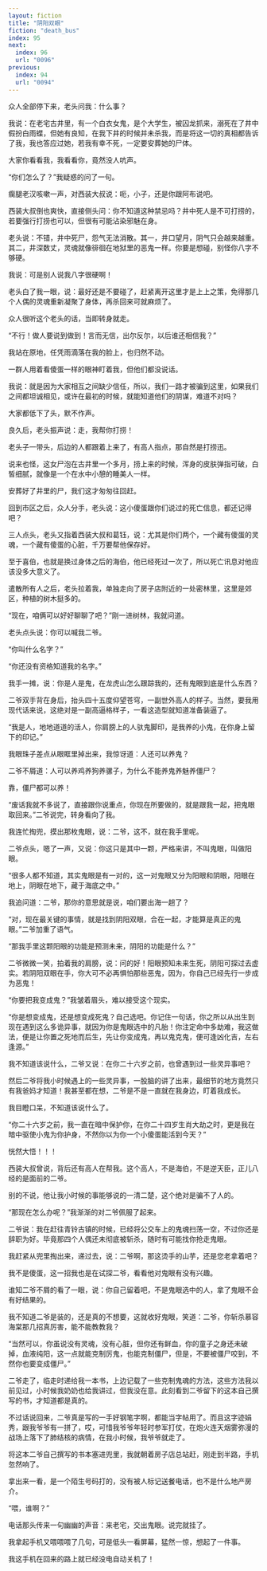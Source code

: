 ```yaml
---
layout: fiction
title: "阴阳双眼"
fiction: "death_bus"
index: 95
next:
  index: 96
  url: "0096"
previous:
  index: 94
  url: "0094"
---
```

众人全部停下来，老头问我：什么事？

我说：在老宅古井里，有一个白衣女鬼，是个大学生，被囚龙抓来，溺死在了井中假扮白雨蝶，但她有良知，在我下井的时候并未杀我，而是将这一切的真相都告诉了我，我也答应过她，若我有幸不死，一定要安葬她的尸体。

大家你看看我，我看看你，竟然没人吭声。

“你们怎么了？”我疑惑的问了一句。

瘸腿老汉咳嗽一声，对西装大叔说：呃，小子，还是你跟阿布说吧。

西装大叔倒也爽快，直接侧头问：你不知道这种禁忌吗？井中死人是不可打捞的，若要强行打捞也可以，但很有可能沾染邪魅在身。

老头说：不错，井中死尸，怨气无法消散。其一，井口望月，阴气只会越来越重。其二，井深数丈，灵魂就像徘徊在地狱里的恶鬼一样。你要是想碰，别怪你八字不够硬。

我说：可是别人说我八字很硬啊！

老头白了我一眼，说：最好还是不要碰了，赶紧离开这里才是上上之策，免得那几个人偶的灵魂重新凝聚了身体，再杀回来可就麻烦了。

众人很听这个老头的话，当即转身就走。

“不行！做人要说到做到！言而无信，出尔反尔，以后谁还相信我？”

我站在原地，任凭雨滴落在我的脸上，也归然不动。

一群人用着看傻蛋一样的眼神盯着我，但他们都没说话。

我说：就是因为大家相互之间缺少信任，所以，我们一路才被骗到这里，如果我们之间都坦诚相见，或许在最初的时候，就能知道他们的阴谋，难道不对吗？

大家都低下了头，默不作声。

良久后，老头振声说：走，我帮你打捞！

老头子一带头，后边的人都跟着上来了，有高人指点，那自然是打捞迅。

说来也怪，这女尸泡在古井里一个多月，捞上来的时候，浑身的皮肤弹指可破，白皙细腻，就像是一个在水中小憩的睡美人一样。

安葬好了井里的尸，我们这才匆匆往回赶。

回到市区之后，众人分手，老头说：这小傻蛋跟你们说过的死亡信息，都还记得吧？

三人点头，老头又指着西装大叔和葛钰，说：尤其是你们两个，一个藏有傻蛋的灵魂，一个藏有傻蛋的心脏，千万要帮他保存好。

至于喜伯，也就是换过身体之后的海伯，他已经死过一次了，所以死亡讯息对他应该没多大意义了。

遣散所有人之后，老头拉着我，单独走向了房子店附近的一处密林里，这里是郊区，种植的树木挺多的。

“现在，咱俩可以好好聊聊了吧？”刚一进树林，我就问道。

老头点头说：你可以喊我二爷。

“你叫什么名字？”

“你还没有资格知道我的名字。”

我手一摊，说：你是人是鬼，在龙虎山怎么跟踪我的，还有鬼眼到底是什么东西？

二爷双手背在身后，抬头四十五度仰望苍穹，一副世外高人的样子。当然，要我用现代话来说，这绝对是一副高逼格样子，一看这造型就知道准备装逼了。

“我是人，地地道道的活人，你肩膀上的人驮鬼脚印，是我养的小鬼，在你身上留下的印记。”

我眼珠子差点从眼眶里掉出来，我惊讶道：人还可以养鬼？

二爷不屑道：人可以养鸡养狗养骡子，为什么不能养鬼养魅养僵尸？

靠，僵尸都可以养！

“废话我就不多说了，直接跟你说重点，你现在所要做的，就是跟我一起，把鬼眼取回来。”二爷说完，转身看向了我。

我连忙掏兜，摸出那枚鬼眼，说：二爷，这不，就在我手里呢。

二爷点头，嗯了一声，又说：你这只是其中一颗，严格来讲，不叫鬼眼，叫做阳眼。

“很多人都不知道，其实鬼眼是有一对的，这一对鬼眼又分为阳眼和阴眼，阳眼在地上，阴眼在地下，藏于海底之中。”

我追问道：二爷，那你的意思就是说，咱们要出海一趟了？

“对，现在最关键的事情，就是找到阴阳双眼，合在一起，才能算是真正的鬼眼。”二爷加重了语气。

“那我手里这颗阳眼的功能是预测未来，阴阳的功能是什么？”

二爷微微一笑，拍着我的肩膀，说：问的好！阳眼预知未来生死，阴阳可探过去虚实。若阴阳双眼在手，你大可不必再惧怕那些恶鬼，因为，你自己已经先行一步成为恶鬼！

“你要把我变成鬼？”我皱着眉头，难以接受这个现实。

“你是想变成鬼，还是想变成死鬼？自己选吧。你记住一句话，你之所以从出生到现在遇到这么多诡异事，就因为你是鬼眼选中的凡胎！你注定命中多劫难，我这做法，便是让你置之死地而后生，先让你变成鬼，再以鬼克鬼，便可逢凶化吉，左右逢源。”

我不知道该说什么，二爷又说：在你二十六岁之前，也曾遇到过一些灵异事吧？

然后二爷将我小时候遇上的一些灵异事，一股脑的讲了出来，最细节的地方竟然只有我爸妈才知道！我甚至都在想，二爷是不是一直就在我身边，盯着我成长。

我目瞪口呆，不知道该说什么了。

“你二十六岁之前，我一直在暗中保护你，在你二十四岁生肖大劫之时，更是我在暗中驱使小鬼为你护身，不然你以为你一个小傻蛋能活到今天？”

恍然大悟！！！

西装大叔曾说，背后还有高人在帮我。这个高人，不是海伯，不是逆天臣，正儿八经的是面前的二爷。

别的不说，他让我小时候的事能够说的一清二楚，这个绝对是骗不了人的。

“那现在怎么办呢？”我渐渐的对二爷佩服了起来。

二爷说：我在赶往青铃古镇的时候，已经将公交车上的鬼魂扫荡一空，不过你还是辞职为好。毕竟那四个人偶还未彻底被斩杀，随时有可能找你抢走鬼眼。

我赶紧从兜里掏出来，递过去，说：二爷啊，那这烫手的山芋，还是您老拿着吧？

我不是傻蛋，这一招我也是在试探二爷，看看他对鬼眼有没有兴趣。

谁知二爷不屑的看了一眼，说：你自己留着吧，不是鬼眼选中的人，拿了鬼眼不会有好结果的。

我不知道二爷是装的，还是真的不想要，这就收好鬼眼，笑道：二爷，你斩杀慕容海棠那几招真厉害，能不能教教我？

“当然可以，你虽说没有灵魂，没有心脏，但你还有鲜血，你的童子之身还未破掉，血液纯阳，这一点就能克制厉鬼，也能克制僵尸，但是，不要被僵尸咬到，不然你也要变成僵尸。”

二爷走了，临走时递给我一本书，上边记载了一些克制鬼魂的方法，这些方法我以前见过，小时候我奶奶也给我讲过，但我没在意。此刻看到二爷留下的这本自己撰写的书，才知道都是真的。

不过话说回来，二爷真是写的一手好钢笔字啊，都能当字帖用了。而且这字迹娟秀，跟我爷爷有一拼了，哎，可惜我爷爷年轻时参军打仗，在炮火连天烟雾弥漫的战场上落下了肺结核的病情，在我小时候，我爷爷就走了。

将这本二爷自己撰写的书本塞进兜里，我就朝着房子店总站赶，刚走到半路，手机忽然响了。

拿出来一看，是一个陌生号码打的，没有被人标记送餐电话，也不是什么地产房介。

“喂，谁啊？”

电话那头传来一句幽幽的声音：来老宅，交出鬼眼。说完就挂了。

我拿起手机又喂喂喂了几句，可是低头一看屏幕，猛然一惊，想起了一件事。

我这手机在回来的路上就已经没电自动关机了！